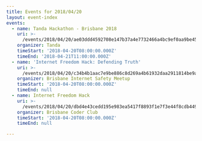 ```yaml
---
title: Events for 2018/04/20
layout: event-index
events:
  - name: Tanda Hackathon - Brisbane 2018
    uri: >-
      /events/2018/04/20/ae03ddd4592708e147b37a4e7732466a4bc9ef0aa9be45f86bb61af2e7f0adde
    organizer: Tanda
    timeStart: '2018-04-20T08:00:00.000Z'
    timeEnd: '2018-04-21T11:00:00.000Z'
  - name: 'Internet Freedom Hack: Defending Truth'
    uri: >-
      /events/2018/04/20/c34b4b1aac7e9be886c8d269a4b61932daa2911814be9aa131b5a9edab23e7cc
    organizer: Brisbane Internet Safety Meetup
    timeStart: '2018-04-20T08:00:00.000Z'
    timeEnd: null
  - name: Internet Freedom Hack
    uri: >-
      /events/2018/04/20/dbd4e43cedd195e983ea5417f8893f1e7f3e44f8cdb4490992be18b747ace638
    organizer: Brisbane Coder Club
    timeStart: '2018-04-20T08:00:00.000Z'
    timeEnd: null

---
```

